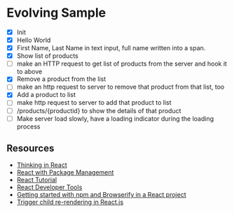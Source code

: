 # Evolving Sample

 - [x] Init
 - [x] Hello World
 - [x] First Name, Last Name in text input, full name written into a span.
 - [x] Show list of products
 - [ ] make an HTTP request to get list of products from the server and hook it to above
 - [x] Remove a product from the list
 - [ ] make an http request to server to remove that product from that list, too
 - [x] Add a product to list 
 - [ ] make http request to server to add that product to list
 - [ ] /products/{productid} to show the details of that product
 - [ ] Make server load slowly, have a loading indicator during the loading process

## Resources

 - [Thinking in React](https://facebook.github.io/react/docs/thinking-in-react.html)
 - [React with Package Management](https://facebook.github.io/react/docs/package-management.html)
 - [React Tutorial](https://facebook.github.io/react/docs/tutorial.html)
 - [React Developer Tools](https://facebook.github.io/react/blog/2015/09/02/new-react-developer-tools.html)
 - [Getting started with npm and Browserify in a React project](http://codeutopia.net/blog/2016/01/25/getting-started-with-npm-and-browserify-in-a-react-project/)
 - [Trigger child re-rendering in React.js](http://stackoverflow.com/questions/30034265/trigger-child-re-rendering-in-react-js)